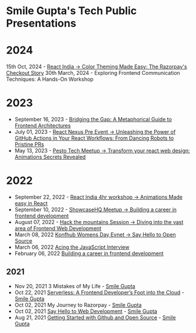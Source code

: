 # Smile Gupta's Tech Public Presentations

# 2024
15th Oct, 2024 - [React India -> Color Theming Made Easy: The Razorpay's Checkout Story](https://www.reactindia.io/speakers/smile-gupta-2024)
30th March, 2024 - Exploring Frontend Communication Techniques: A Hands-On Workshop

# 2023
* September 16, 2023 - [Bridging the Gap: A Metaphorical Guide to Frontend Architectures](https://docs.google.com/presentation/d/10oJSBbZKhXD927Ce7-cEmyP5mRB2g20IZMzu8Riz5kI/edit)
* July 01, 2023 - [React Nexus Pre Event -> Unleashing the Power of GitHub Actions in Your React Workflows: From Dancing Robots to Pristine PRs](https://docs.google.com/presentation/d/1ey9LueiL6IP2oaxiqUybxzTkGwnPsedzw9qsbjuch8A/edit#slide=id.g55b7410430_0_0)
* May 13, 2023 - [Pesto Tech Meetup -> Transform your react web design: 
Animations Secrets Revealed 
](https://docs.google.com/presentation/d/19bAn9F3f9XOXZyr_Ps-yeJr55KROwOmfS6mX3W40cWI/edit#slide=id.g155fbd4ebe6_0_5440)


# 2022
* September 22, 2022 - [React India 4hr workshop -> Animations Made easy in React](https://docs.google.com/presentation/d/1cDCc9Vzs5rvc36jLX4jg7D-wLCFO11BIdoadNJML2Fs/edit#slide=id.g155fbd4ebe6_7_1338)
* September 10, 2022 - [ShowcaseHQ Meetup -> Building a career in frontend development](https://docs.google.com/presentation/d/1MivZyOAaM7biqgLo1M-K-_OUmUUc3b6Q5ivRFFOgML8/edit#slide=id.g1324795b928_0_0)
* August 07, 2022 - [Hack the mountains Session -> Diving into the vast area of Frontend Web Development
](https://www.youtube.com/watch?v=rfp5I_DjiJQ&t=14s)
* March 08, 2022 [Konfhub Womens Day Evnet -> Say Hello to Open Source](https://www.canva.com/design/DAE6W9HGOoE/EmlLEbjUk3bJQDqzehr_0A/edit?utm_content=DAE6W9HGOoE&utm_campaign=designshare&utm_medium=link2&utm_source=sharebutton)
* March 06, 2022 [Acing the JavaScript Interview](https://docs.google.com/presentation/d/17NaHcRlCRMVGg5Ri4PPPN_NCMydMUQ5d_T03QyrweEs/edit?usp=sharing)
* February 06, 2022 [Building a career in frontend development](https://docs.google.com/presentation/d/1e8naMPhJghbhDdE2VDBsk2JhQ4Etb1-amAPH2aY0kJk/edit?usp=sharing)

## 2021
* Nov 20, 2021 3 Mistakes of My Life - [Smile Gupta](https://twitter.com/smileguptaaa)
* Oct 22, 2021 [Serverless: A Frontend Developer’s Foot into the Cloud](https://www.youtube.com/watch?v=jVY8bE87i70&t=2073s) - [Smile Gupta](https://twitter.com/smileguptaaa)
* Oct 02, 2021 My Journey to Razorpay  - [Smile Gupta](https://twitter.com/smileguptaaa)
* Oct 02, 2021 [Say Hello to Web Development](https://docs.google.com/presentation/d/12-RJ0LJLqo1ZadekHjnenUKL1wpHWBxxpK2w1pH3lfk/edit?usp=sharing) - [Smile Gupta](https://twitter.com/smileguptaaa)
* Aug 21, 2021 [Getting Started with Github and Open Source](https://docs.google.com/presentation/d/1QZJIfkkMDq7OcKh0OAXVTuKZ5iiNDIsP-AZvMmT6zFA/edit?usp=sharing) - [Smile Gupta](https://twitter.com/smileguptaaa)
